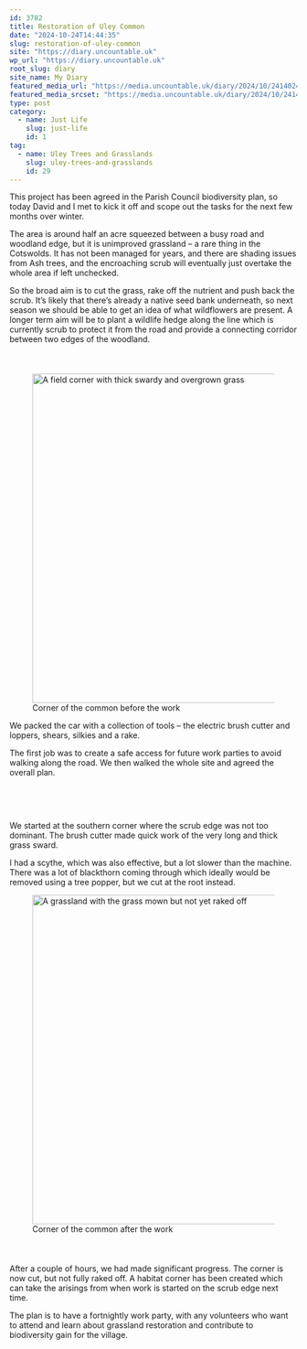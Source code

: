 ```yaml
---
id: 3782
title: Restoration of Uley Common
date: "2024-10-24T14:44:35"
slug: restoration-of-uley-common
site: "https://diary.uncountable.uk"
wp_url: "https://diary.uncountable.uk"
root_slug: diary
site_name: My Diary
featured_media_url: "https://media.uncountable.uk/diary/2024/10/24140247/IMG20241024121303.webp"
featured_media_srcset: "https://media.uncountable.uk/diary/2024/10/24140247/IMG20241024121303-300x169.webp 300w, https://media.uncountable.uk/diary/2024/10/24140247/IMG20241024121303-1024x576.webp 1024w, https://media.uncountable.uk/diary/2024/10/24140247/IMG20241024121303-150x150.webp 150w, https://media.uncountable.uk/diary/2024/10/24140247/IMG20241024121303-640x360.webp 640w, https://media.uncountable.uk/diary/2024/10/24140247/IMG20241024121303.webp 2000w"
type: post
category:
  - name: Just Life
    slug: just-life
    id: 1
tag:
  - name: Uley Trees and Grasslands
    slug: uley-trees-and-grasslands
    id: 29
---
```



<p>This project has been agreed in the Parish Council biodiversity plan, so today David and I met to kick it off and scope out the tasks for the next few months over winter.  </p>



<p>The area is around half an acre squeezed between a busy road and woodland edge, but it is unimproved grassland &#8211; a rare thing in the Cotswolds.  It has not been managed for years, and there are shading issues from Ash trees, and the encroaching scrub will eventually just overtake the whole area if left unchecked.</p>



<p>So the broad aim is to cut the grass, rake off the nutrient and push back the scrub.  It&#8217;s likely that there&#8217;s already a native seed bank underneath, so next season we should be able to get an idea of what wildflowers are present.  A longer term aim will be to plant a wildlife hedge along the line which is currently scrub to protect it from the road and provide a connecting corridor between two edges of the woodland.</p>


<style>.kb-row-layout-id3782_dd36ee-b8 > .kt-row-column-wrap{align-content:start;}:where(.kb-row-layout-id3782_dd36ee-b8 > .kt-row-column-wrap) > .wp-block-kadence-column{justify-content:start;}.kb-row-layout-id3782_dd36ee-b8 > .kt-row-column-wrap{column-gap:var(--global-kb-gap-md, 2rem);row-gap:var(--global-kb-gap-md, 2rem);padding-top:var(--global-kb-spacing-sm, 1.5rem);padding-bottom:var(--global-kb-spacing-sm, 1.5rem);grid-template-columns:repeat(2, minmax(0, 1fr));}.kb-row-layout-id3782_dd36ee-b8 > .kt-row-layout-overlay{opacity:0.30;}@media all and (max-width: 1024px){.kb-row-layout-id3782_dd36ee-b8 > .kt-row-column-wrap{grid-template-columns:repeat(2, minmax(0, 1fr));}}@media all and (max-width: 767px){.kb-row-layout-id3782_dd36ee-b8 > .kt-row-column-wrap{grid-template-columns:minmax(0, 1fr);}}</style><div class="kb-row-layout-wrap kb-row-layout-id3782_dd36ee-b8 alignnone wp-block-kadence-rowlayout"><div class="kt-row-column-wrap kt-has-2-columns kt-row-layout-equal kt-tab-layout-inherit kt-mobile-layout-row kt-row-valign-top">
<style>.kadence-column3782_c3ae22-95 > .kt-inside-inner-col,.kadence-column3782_c3ae22-95 > .kt-inside-inner-col:before{border-top-left-radius:0px;border-top-right-radius:0px;border-bottom-right-radius:0px;border-bottom-left-radius:0px;}.kadence-column3782_c3ae22-95 > .kt-inside-inner-col{column-gap:var(--global-kb-gap-sm, 1rem);}.kadence-column3782_c3ae22-95 > .kt-inside-inner-col{flex-direction:column;}.kadence-column3782_c3ae22-95 > .kt-inside-inner-col > .aligncenter{width:100%;}.kadence-column3782_c3ae22-95 > .kt-inside-inner-col:before{opacity:0.3;}.kadence-column3782_c3ae22-95{position:relative;}@media all and (max-width: 1024px){.kadence-column3782_c3ae22-95 > .kt-inside-inner-col{flex-direction:column;justify-content:center;}}@media all and (max-width: 767px){.kadence-column3782_c3ae22-95 > .kt-inside-inner-col{flex-direction:column;justify-content:center;}}</style>
<div class="wp-block-kadence-column kadence-column3782_c3ae22-95"><div class="kt-inside-inner-col">
<figure class="wp-block-image size-large"><img loading="lazy" decoding="async" width="1024" height="576" src="https://media.uncountable.uk/diary/2024/10/24140245/IMG20241024103600-1024x576.webp" alt="A field corner with thick swardy and overgrown grass" class="wp-image-3778" srcset="https://media.uncountable.uk/diary/2024/10/24140245/IMG20241024103600-1024x576.webp 1024w, https://media.uncountable.uk/diary/2024/10/24140245/IMG20241024103600-300x169.webp 300w, https://media.uncountable.uk/diary/2024/10/24140245/IMG20241024103600-640x360.webp 640w, https://media.uncountable.uk/diary/2024/10/24140245/IMG20241024103600.webp 2000w" sizes="auto, (max-width: 1024px) 100vw, 1024px" /><figcaption class="wp-element-caption">Corner of the common before the work</figcaption></figure>
</div></div>


<style>.kadence-column3782_7030e6-ae > .kt-inside-inner-col,.kadence-column3782_7030e6-ae > .kt-inside-inner-col:before{border-top-left-radius:0px;border-top-right-radius:0px;border-bottom-right-radius:0px;border-bottom-left-radius:0px;}.kadence-column3782_7030e6-ae > .kt-inside-inner-col{column-gap:var(--global-kb-gap-sm, 1rem);}.kadence-column3782_7030e6-ae > .kt-inside-inner-col{flex-direction:column;}.kadence-column3782_7030e6-ae > .kt-inside-inner-col > .aligncenter{width:100%;}.kadence-column3782_7030e6-ae > .kt-inside-inner-col:before{opacity:0.3;}.kadence-column3782_7030e6-ae{position:relative;}@media all and (max-width: 1024px){.kadence-column3782_7030e6-ae > .kt-inside-inner-col{flex-direction:column;justify-content:center;}}@media all and (max-width: 767px){.kadence-column3782_7030e6-ae > .kt-inside-inner-col{flex-direction:column;justify-content:center;}}</style>
<div class="wp-block-kadence-column kadence-column3782_7030e6-ae"><div class="kt-inside-inner-col">
<p>We packed the car with a collection of tools &#8211; the electric brush cutter and loppers, shears, silkies and a rake.</p>



<p>The first job was to create a safe access for future work parties to avoid walking along the road.  We then walked the whole site and agreed the overall plan.</p>
</div></div>

</div></div>

<style>.kb-row-layout-id3782_30dd95-70 > .kt-row-column-wrap{align-content:start;}:where(.kb-row-layout-id3782_30dd95-70 > .kt-row-column-wrap) > .wp-block-kadence-column{justify-content:start;}.kb-row-layout-id3782_30dd95-70 > .kt-row-column-wrap{column-gap:var(--global-kb-gap-md, 2rem);row-gap:var(--global-kb-gap-md, 2rem);padding-top:var(--global-kb-spacing-sm, 1.5rem);padding-bottom:var(--global-kb-spacing-sm, 1.5rem);grid-template-columns:repeat(2, minmax(0, 1fr));}.kb-row-layout-id3782_30dd95-70 > .kt-row-layout-overlay{opacity:0.30;}@media all and (max-width: 1024px){.kb-row-layout-id3782_30dd95-70 > .kt-row-column-wrap{grid-template-columns:repeat(2, minmax(0, 1fr));}}@media all and (max-width: 767px){.kb-row-layout-id3782_30dd95-70 > .kt-row-column-wrap{grid-template-columns:minmax(0, 1fr);}.kb-row-layout-id3782_30dd95-70 > .kt-row-column-wrap > .wp-block-kadence-column:nth-of-type(1){order:2;}.kb-row-layout-id3782_30dd95-70 > .kt-row-column-wrap > .wp-block-kadence-column:nth-of-type(2){order:1;}.kb-row-layout-id3782_30dd95-70 > .kt-row-column-wrap > .wp-block-kadence-column:nth-of-type(3){order:12;}.kb-row-layout-id3782_30dd95-70 > .kt-row-column-wrap > .wp-block-kadence-column:nth-of-type(4){order:11;}.kb-row-layout-id3782_30dd95-70 > .kt-row-column-wrap > .wp-block-kadence-column:nth-of-type(5){order:22;}.kb-row-layout-id3782_30dd95-70 > .kt-row-column-wrap > .wp-block-kadence-column:nth-of-type(6){order:21;}.kb-row-layout-id3782_30dd95-70 > .kt-row-column-wrap > .wp-block-kadence-column:nth-of-type(7){order:32;}.kb-row-layout-id3782_30dd95-70 > .kt-row-column-wrap > .wp-block-kadence-column:nth-of-type(8){order:31;}}</style><div class="kb-row-layout-wrap kb-row-layout-id3782_30dd95-70 alignnone wp-block-kadence-rowlayout"><div class="kt-row-column-wrap kt-has-2-columns kt-row-layout-equal kt-tab-layout-inherit kt-mobile-layout-row kt-row-valign-top">
<style>.kadence-column3782_4dcce4-97 > .kt-inside-inner-col,.kadence-column3782_4dcce4-97 > .kt-inside-inner-col:before{border-top-left-radius:0px;border-top-right-radius:0px;border-bottom-right-radius:0px;border-bottom-left-radius:0px;}.kadence-column3782_4dcce4-97 > .kt-inside-inner-col{column-gap:var(--global-kb-gap-sm, 1rem);}.kadence-column3782_4dcce4-97 > .kt-inside-inner-col{flex-direction:column;}.kadence-column3782_4dcce4-97 > .kt-inside-inner-col > .aligncenter{width:100%;}.kadence-column3782_4dcce4-97 > .kt-inside-inner-col:before{opacity:0.3;}.kadence-column3782_4dcce4-97{position:relative;}@media all and (max-width: 1024px){.kadence-column3782_4dcce4-97 > .kt-inside-inner-col{flex-direction:column;justify-content:center;}}@media all and (max-width: 767px){.kadence-column3782_4dcce4-97 > .kt-inside-inner-col{flex-direction:column;justify-content:center;}}</style>
<div class="wp-block-kadence-column kadence-column3782_4dcce4-97"><div class="kt-inside-inner-col">
<p>We started at the southern corner where the scrub edge was not too dominant.  The brush cutter made quick work of the very long and thick grass sward.  </p>



<p>I had a scythe, which was also effective, but a lot slower than the machine.  There was a lot of blackthorn coming through which ideally would be removed using a tree popper, but we cut at the root instead.</p>
</div></div>


<style>.kadence-column3782_ef2f1f-97 > .kt-inside-inner-col,.kadence-column3782_ef2f1f-97 > .kt-inside-inner-col:before{border-top-left-radius:0px;border-top-right-radius:0px;border-bottom-right-radius:0px;border-bottom-left-radius:0px;}.kadence-column3782_ef2f1f-97 > .kt-inside-inner-col{column-gap:var(--global-kb-gap-sm, 1rem);}.kadence-column3782_ef2f1f-97 > .kt-inside-inner-col{flex-direction:column;}.kadence-column3782_ef2f1f-97 > .kt-inside-inner-col > .aligncenter{width:100%;}.kadence-column3782_ef2f1f-97 > .kt-inside-inner-col:before{opacity:0.3;}.kadence-column3782_ef2f1f-97{position:relative;}@media all and (max-width: 1024px){.kadence-column3782_ef2f1f-97 > .kt-inside-inner-col{flex-direction:column;justify-content:center;}}@media all and (max-width: 767px){.kadence-column3782_ef2f1f-97 > .kt-inside-inner-col{flex-direction:column;justify-content:center;}}</style>
<div class="wp-block-kadence-column kadence-column3782_ef2f1f-97"><div class="kt-inside-inner-col">
<figure class="wp-block-image size-large"><img loading="lazy" decoding="async" width="1024" height="576" src="https://media.uncountable.uk/diary/2024/10/24140246/IMG20241024121247-1024x576.webp" alt="A grassland with the grass mown but not yet raked off" class="wp-image-3779" srcset="https://media.uncountable.uk/diary/2024/10/24140246/IMG20241024121247-1024x576.webp 1024w, https://media.uncountable.uk/diary/2024/10/24140246/IMG20241024121247-300x169.webp 300w, https://media.uncountable.uk/diary/2024/10/24140246/IMG20241024121247-640x360.webp 640w, https://media.uncountable.uk/diary/2024/10/24140246/IMG20241024121247.webp 2000w" sizes="auto, (max-width: 1024px) 100vw, 1024px" /><figcaption class="wp-element-caption">Corner of the common after the work</figcaption></figure>
</div></div>

</div></div>


<p>After a couple of hours, we had made significant progress.  The corner is now cut, but not fully raked off.  A habitat corner has been created which can take the arisings from when work is started on the scrub edge next time.</p>



<p>The plan is to have a fortnightly work party, with any volunteers who want to attend and learn about grassland restoration and contribute to biodiversity gain for the village.</p>

